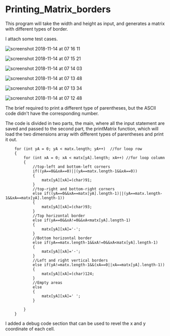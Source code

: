 # Printing_Matrix_borders

This program will take the width and height as input, and generates a matrix with different types of border. 

I attach some test cases.

![screenshot 2018-11-14 at 07 16 11](https://user-images.githubusercontent.com/16061014/48467671-7f0cc000-e7e1-11e8-99e1-ad8804e703e7.png)

![screenshot 2018-11-14 at 07 15 21](https://user-images.githubusercontent.com/16061014/48467729-ac596e00-e7e1-11e8-8944-380778b004c5.png)

![screenshot 2018-11-14 at 07 14 03](https://user-images.githubusercontent.com/16061014/48467730-ac596e00-e7e1-11e8-9fba-8fca3c5f9726.png)

![screenshot 2018-11-14 at 07 13 48](https://user-images.githubusercontent.com/16061014/48467731-acf20480-e7e1-11e8-8cdc-8946aed2bae3.png)

![screenshot 2018-11-14 at 07 13 34](https://user-images.githubusercontent.com/16061014/48467732-acf20480-e7e1-11e8-8dc7-6e5d4166bc96.png)

![screenshot 2018-11-14 at 07 12 48](https://user-images.githubusercontent.com/16061014/48467734-acf20480-e7e1-11e8-914f-eedc91f4be11.png)

The brief required to print a different type of parentheses, but the ASCII code didn't have the corresponding number. 

The code is divided in two parts, the main, where all the input statement are saved and passed to the second part, the printMatrix function, which will load the two dimensions array with different types of parentheses and print it out. 

        for (int yA = 0; yA < matx.length; yA++)  //for loop row 
        {
            for (int xA = 0; xA < matx[yA].length; xA++) //for loop column 
            {
            	//top-left and bottom-left corners  
            	if((yA==0&&xA==0)||(yA==matx.length-1&&xA==0))
            	{
            		matx[yA][xA]=(char)91;
            	}
            	//top-right and bottom-right corners  
            	else if((yA==0&&xA==matx[yA].length-1)||(yA==matx.length-1&&xA==matx[yA].length-1))
            	{
            		matx[yA][xA]=(char)93;
            	}
            	//Top horizontal border
            	else if(yA==0&&xA!=0&&xA<matx[yA].length-1)
            	{
            		matx[yA][xA]='-';
            	}
            	//Bottom horizontal border
            	else if(yA==matx.length-1&&xA!=0&&xA<matx[yA].length-1)
            	{
            		matx[yA][xA]='-';
            	}
            	//Left and right vertical borders
            	else if(yA!=matx.length-1&&(xA==0||xA==matx[yA].length-1))
            	{
            		matx[yA][xA]=(char)124;
            	}
            	//Empty areas
            	else
                {
                	matx[yA][xA]=' ';
                }
            	
            }
        }
        
 I added a debug code section that can be used to revel the x and y coordinate of each cell.



